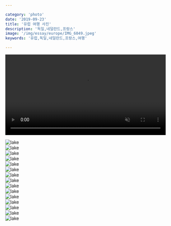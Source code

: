 ```yaml
---

category: 'photo'
date: '2019-09-23'
title: '유럽 여행 사진'
description: '독일,네덜란드,프랑스'
image: '/img/essay/europe/IMG_6049.jpeg'
keywords: '유럽,독일,네덜란드,프랑스,여행'

---
```


<video autoplay loop muted playsinline width="100%">
  <!-- Specify video sources -->
  <source src="/img/essay/europe/IMG_5973.mov" type="video/mp4">
</video>

![lake](/img/essay/europe/IMG_5967.jpeg "lake")<br/>
![lake](/img/essay/europe/IMG_5968.jpeg "lake")<br/>
![lake](/img/essay/europe/IMG_6023.jpeg "lake")<br/>
![lake](/img/essay/europe/IMG_6049.jpeg "lake")<br/>
![lake](/img/essay/europe/IMG_6186.jpeg "lake")<br/>
![lake](/img/essay/europe/IMG_6232.jpeg "lake")<br/>
![lake](/img/essay/europe/IMG_6255.jpeg "lake")<br/>
![lake](/img/essay/europe/IMG_6262.jpeg "lake")<br/>
![lake](/img/essay/europe/IMG_6333.jpeg "lake")<br/>
![lake](/img/essay/europe/IMG_6359.jpeg "lake")<br/>
![lake](/img/essay/europe/IMG_6385.jpeg "lake")<br/>
![lake](/img/essay/europe/IMG_6391.jpeg "lake")<br/>
![lake](/img/essay/europe/IMG_6405.jpeg "lake")<br/>
![lake](/img/essay/europe/IMG_6422.jpeg "lake")<br/>
![lake](/img/essay/europe/IMG_6455.jpeg "lake")<br/>